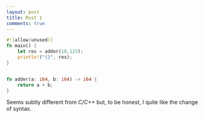 ```yaml
---
layout: post
title: Rust 1
comments: true
---
```


```rust
#![allow(unused)]
fn main() {
    let res = adder(10,123);
    println!("{}", res);
}


fn adder(a: i64, b: i64) -> i64 {
    return a + b;
}
```

Seems subtly different from _C/C++_ but, to be honest, I quite like the change of syntax.

